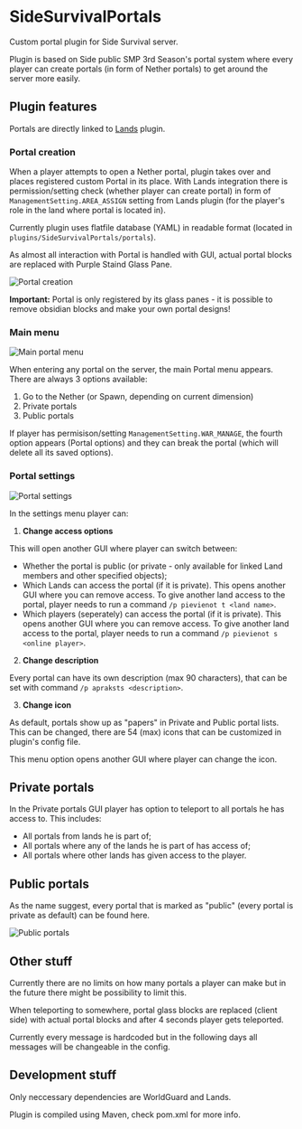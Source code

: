 # SideSurvivalPortals
Custom portal plugin for Side Survival server.

Plugin is based on Side public SMP 3rd Season's portal system where every player can create portals (in form of Nether portals) to get around the server more easily.

## Plugin features
Portals are directly linked to [Lands](https://www.spigotmc.org/resources/53313/) plugin.

### Portal creation
When a player attempts to open a Nether portal, plugin takes over and places registered custom Portal in its place.
With Lands integration there is permission/setting check (whether player can create portal) in form of `ManagementSetting.AREA_ASSIGN` setting from Lands plugin (for the player's role in the land where portal is located in).

Currently plugin uses flatfile database (YAML) in readable format (located in `plugins/SideSurvivalPortals/portals`).

As almost all interaction with Portal is handled with GUI, actual portal blocks are replaced with Purple Staind Glass Pane.

![Portal creation](https://i.imgur.com/rxRp5eJ.jpg)

**Important:** Portal is only registered by its glass panes - it is possible to remove obsidian blocks and make your own portal designs!

### Main menu
![Main portal menu](https://i.imgur.com/fEwfNSV.jpeg)

When entering any portal on the server, the main Portal menu appears. There are always 3 options available:

1. Go to the Nether (or Spawn, depending on current dimension)
2. Private portals
3. Public portals

If player has permisison/setting `ManagementSetting.WAR_MANAGE`, the fourth option appears (Portal options) and they can break the portal (which will delete all its saved options).

### Portal settings
![Portal settings](https://i.imgur.com/ny6O5WH.jpeg)

In the settings menu player can:

1. **Change access options**

This will open another GUI where player can switch between:

  - Whether the portal is public (or private - only available for linked Land members and other specified objects);
  - Which Lands can access the portal (if it is private).
    This opens another GUI where you can remove access.
    To give another land access to the portal, player needs to run a command `/p pievienot t <land name>`.
  - Which players (seperately) can access the portal (if it is private).
    This opens another GUI where you can remove access.
    To give another land access to the portal, player needs to run a command `/p pievienot s <online player>`.

2. **Change description**

Every portal can have its own description (max 90 characters), that can be set with command `/p apraksts <description>`.

3. **Change icon**

As default, portals show up as "papers" in Private and Public portal lists. This can be changed, there are 54 (max) icons that can be customized in plugin's config file.

This menu option opens another GUI where player can change the icon.

## Private portals
In the Private portals GUI player has option to teleport to all portals he has access to. This includes:

- All portals from lands he is part of;
- All portals where any of the lands he is part of has access of;
- All portals where other lands has given access to the player.

## Public portals
As the name suggest, every portal that is marked as "public" (every portal is private as default) can be found here.

![Public portals](https://i.imgur.com/lrIzkKX.jpeg)

## Other stuff
Currently there are no limits on how many portals a player can make but in the future there might be possibility to limit this.

When teleporting to somewhere, portal glass blocks are replaced (client side) with actual portal blocks and after 4 seconds player gets teleported.

Currently every message is hardcoded but in the following days all messages will be changeable in the config.

## Development stuff
Only neccessary dependencies are WorldGuard and Lands.

Plugin is compiled using Maven, check pom.xml for more info.